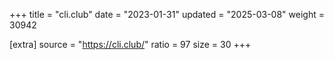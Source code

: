 +++
title = "cli.club"
date = "2023-01-31"
updated = "2025-03-08"
weight = 30942

[extra]
source = "https://cli.club/"
ratio = 97
size = 30
+++
